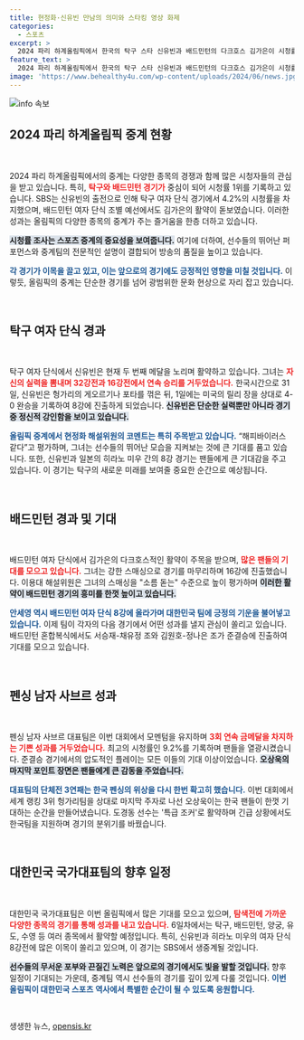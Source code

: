 ```yaml
---
title: 현정화·신유빈 만남의 의미와 스타킹 영상 화제
categories:
  - 스포츠
excerpt: >
  2024 파리 하계올림픽에서 한국의 탁구 스타 신유빈과 배드민턴의 다크호스 김가은이 시청률 1위를 기록하며 뜨거운 관심을 모았다. SBS는 이들의 경기를 중계하며 기대감을 증폭시키고, 또한 한국 펜싱팀의 금메달 쾌거를 전했다.
feature_text: >
  2024 파리 하계올림픽에서 한국의 탁구 스타 신유빈과 배드민턴의 다크호스 김가은이 시청률 1위를 기록하며 뜨거운 관심을 모았다. SBS는 이들의 경기를 중계하며 기대감을 증폭시키고, 또한 한국 펜싱팀의 금메달 쾌거를 전했다.
image: 'https://www.behealthy4u.com/wp-content/uploads/2024/06/news.jpg'
---
```


<p><img src="https://www.behealthy4u.com/wp-content/uploads/2024/06/news.jpg" alt="info 속보" /></p>

<h2 data-ke-size="size26">2024 파리 하계올림픽 중계 현황</h2>

<p data-ke-size="size16">&nbsp;</p>  

<p>2024 파리 하계올림픽에서의 중계는 다양한 종목의 경쟁과 함께 많은 시청자들의 관심을 받고 있습니다. 특히, <b><span style="color: #ee2323;">탁구와 배드민턴 경기가</span></b> 중심이 되어 시청률 1위를 기록하고 있습니다. SBS는 신유빈의 출전으로 인해 탁구 여자 단식 경기에서 4.2%의 시청률을 차지했으며, 배드민턴 여자 단식 조별 예선에서도 김가은의 활약이 돋보였습니다. 이러한 성과는 올림픽의 다양한 종목의 중계가 주는 즐거움을 한층 더하고 있습니다.  </p>

<p><b><span style="background-color: #21538527;">시청률 조사는 스포츠 중계의 중요성을 보여줍니다.</span></b> 여기에 더하여, 선수들의 뛰어난 퍼포먼스와 중계팀의 전문적인 설명이 결합되어 방송의 품질을 높이고 있습니다.   </p>

<p><b><span style="color: #1a5490;">각 경기가 이목을 끌고 있고, 이는 앞으로의 경기에도 긍정적인 영향을 미칠 것입니다.</span></b> 이렇듯, 올림픽의 중계는 단순한 경기를 넘어 광범위한 문화 현상으로 자리 잡고 있습니다.    </p>

<p data-ke-size="size16">&nbsp;</p>  

<h2 data-ke-size="size26">탁구 여자 단식 경과</h2>  

<p data-ke-size="size16">&nbsp;</p>  

<p>탁구 여자 단식에서 신유빈은 현재 두 번째 메달을 노리며 활약하고 있습니다. 그녀는 <b><span style="color: #ee2323;">자신의 실력을 뽐내며 32강전과 16강전에서 연속 승리를 거두었습니다.</span></b> 한국시간으로 31일, 신유빈은 헝가리의 게오르기나 포타를 꺾은 뒤, 1일에는 미국의 릴리 장을 상대로 4-0 완승을 기록하여 8강에 진출하게 되었습니다. <b><span style="background-color: #21538527;">신유빈은 단순한 실력뿐만 아니라 경기 중 정신적 강인함을 보이고 있습니다.</span></b>   </p>

<p><b><span style="color: #1a5490;">올림픽 중계에서 현정화 해설위원의 코멘트는 특히 주목받고 있습니다.</span></b> “해피바이러스 같다”고 평가하며, 그녀는 선수들의 뛰어난 모습을 지켜보는 것에 큰 기대를 품고 있습니다. 또한, 신유빈과 일본의 히라노 미우 간의 8강 경기는 팬들에게 큰 기대감을 주고 있습니다. 이 경기는 탁구의 새로운 미래를 보여줄 중요한 순간으로 예상됩니다.  </p>

<p data-ke-size="size16">&nbsp;</p>  

<h2 data-ke-size="size26">배드민턴 경과 및 기대</h2>

<p data-ke-size="size16">&nbsp;</p>  

<p>배드민턴 여자 단식에서 김가은의 다크호스적인 활약이 주목을 받으며, <b><span style="color: #ee2323;">많은 팬들의 기대를 모으고 있습니다.</span></b> 그녀는 강한 스매싱으로 경기를 마무리하며 16강에 진출했습니다. 이용대 해설위원은 그녀의 스매싱을 "소름 돋는" 수준으로 높이 평가하며 <b><span style="background-color: #21538527;">이러한 활약이 배드민턴 경기의 흥미를 한껏 높이고 있습니다.</span></b>   </p>

<p><b><span style="color: #1a5490;">안세영 역시 배드민턴 여자 단식 8강에 올라가며 대한민국 팀에 긍정의 기운을 불어넣고 있습니다.</span></b> 이제 팀이 각자의 다음 경기에서 어떤 성과를 낼지 관심이 쏠리고 있습니다. 배드민턴 혼합복식에서도 서승재-채유정 조와 김원호-정나은 조가 준결승에 진출하여 기대를 모으고 있습니다.  </p>

<p data-ke-size="size16">&nbsp;</p>  

<h2 data-ke-size="size26">펜싱 남자 사브르 성과</h2>

<p data-ke-size="size16">&nbsp;</p>  

<p>펜싱 남자 사브르 대표팀은 이번 대회에서 모멘텀을 유지하며 <b><span style="color: #ee2323;">3회 연속 금메달을 차지하는 기쁜 성과를 거두었습니다.</span></b> 최고의 시청률인 9.2%를 기록하며 팬들을 열광시켰습니다. 준결승 경기에서의 압도적인 플레이는 모든 이들의 기대 이상이었습니다. <b><span style="background-color: #21538527;">오상욱의 마지막 포인트 장면은 팬들에게 큰 감동을 주었습니다.</span></b>  </p>

<p><b><span style="color: #1a5490;">대표팀의 단체전 3연패는 한국 펜싱의 위상을 다시 한번 확고히 했습니다.</span></b> 이번 대회에서 세계 랭킹 3위 헝가리팀을 상대로 마지막 주자로 나선 오상욱이는 한국 팬들이 한껏 기대하는 순간을 만들어냈습니다. 도경동 선수는 '특급 조커'로 활약하며 긴급 상황에서도 한국팀을 지원하며 경기의 분위기를 바꿨습니다.   </p>

<p data-ke-size="size16">&nbsp;</p>  

<h2 data-ke-size="size26">대한민국 국가대표팀의 향후 일정</h2>

<p data-ke-size="size16">&nbsp;</p>  

<p>대한민국 국가대표팀은 이번 올림픽에서 많은 기대를 모으고 있으며, <b><span style="color: #ee2323;">탐색전에 가까운 다양한 종목의 경기를 통해 성과를 내고 있습니다.</span></b> 6일차에서는 탁구, 배드민턴, 양궁, 유도, 수영 등 여러 종목에서 활약할 예정입니다. 특히, 신유빈과 히라노 미우의 여자 단식 8강전에 많은 이목이 쏠리고 있으며, 이 경기는 SBS에서 생중계될 것입니다.  </p>

<p><b><span style="background-color: #21538527;">선수들의 무서운 포부와 끈질긴 노력은 앞으로의 경기에서도 빛을 발할 것입니다.</span></b> 향후 일정이 기대되는 가운데, 중계팀 역시 선수들의 경기를 깊이 있게 다룰 것입니다. <b><span style="color: #1a5490;">이번 올림픽이 대한민국 스포츠 역사에서 특별한 순간이 될 수 있도록 응원합니다.</span></b>  </p>

<p data-ke-size="size16">&nbsp;</p>
생생한 뉴스, <a href="https://opensis.kr" rel="dofollow">opensis.kr</a>


